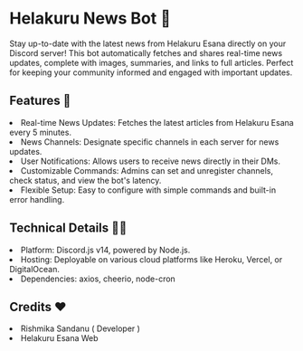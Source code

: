 # Helakuru News Bot 📢

<p>Stay up-to-date with the latest news from Helakuru Esana directly on your Discord server! This bot automatically fetches and shares real-time news updates, complete with images, summaries, and links to full articles. Perfect for keeping your community informed and engaged with important updates.</p>

## Features 🚀

<li>Real-time News Updates: Fetches the latest articles from Helakuru Esana every 5 minutes.</li>
<li>News Channels: Designate specific channels in each server for news updates.</li>
<li>User Notifications: Allows users to receive news directly in their DMs.</li>
<li>Customizable Commands: Admins can set and unregister channels, check status, and view the bot's latency.</li>
<li>Flexible Setup: Easy to configure with simple commands and built-in error handling.</li>

## Technical Details 🧑‍💻

<li>Platform: Discord.js v14, powered by Node.js.</li>
<li>Hosting: Deployable on various cloud platforms like Heroku, Vercel, or DigitalOcean.</li>
<li>Dependencies: axios, cheerio, node-cron</li>

## Credits ❤

<li>Rishmika Sandanu ( Developer )</li> 
<li>Helakuru Esana Web</li>
